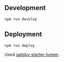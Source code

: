 ## Development

```sh
npm run develop
```

## Deployment

```sh
npm run deploy
```

Used [gatsby-starter-lumen](https://github.com/alxshelepenok/gatsby-starter-lumen).
